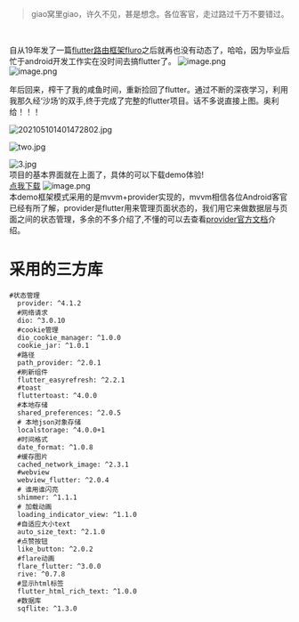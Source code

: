 > giao窝里giao，许久不见，甚是想念。各位客官，走过路过千万不要错过。
</br>

自从19年发了一篇[flutter路由框架fluro](https://www.jianshu.com/p/1987cc9b714a)之后就再也没有动态了，哈哈，因为毕业后忙于android开发工作实在没时间去搞flutter了。
 ![image.png](https://upload-images.jianshu.io/upload_images/14349345-c073990864228344.png?imageMogr2/auto-orient/strip%7CimageView2/2/w/200)</br>
![image.png](https://upload-images.jianshu.io/upload_images/14349345-ef3f9316703d578a.png?imageMogr2/auto-orient/strip%7CimageView2/2/w/100)
</br>

年后回来，榨干了我的咸鱼时间，重新捡回了flutter。通过不断的深夜学习，利用我那久经‘沙场’的双手,终于完成了完整的flutter项目。话不多说直接上图。奥利给！！！</br>

![202105101401472802.jpg](https://upload-images.jianshu.io/upload_images/14349345-a44dd6863a1c41ad.jpg?imageMogr2/auto-orient/strip%7CimageView2/2/w/840)

![two.jpg](https://upload-images.jianshu.io/upload_images/14349345-7d64968f80e8f127.jpg?imageMogr2/auto-orient/strip%7CimageView2/2/w/840)

![3.jpg](https://upload-images.jianshu.io/upload_images/14349345-2512f71e5e18065d.jpg?imageMogr2/auto-orient/strip%7CimageView2/2/w/840)</br>
项目的基本界面就在上面了，具体的可以下载demo体验!</br>
[点我下载](http://d.firim.top/lhpt)
![image.png](https://upload-images.jianshu.io/upload_images/14349345-6f48f5338c02f3fa.png?imageMogr2/auto-orient/strip%7CimageView2/2/w/240)</br>
本demo框架模式采用的是mvvm+provider实现的，mvvm相信各位Android客官已经有所了解，provider是flutter用来管理页面状态的，我们用它来做数据层与页面之间的状态管理，多余的不多介绍了,不懂的可以去查看[provider官方文档](https://pub.dev/packages/provider)介绍。

# 采用的三方库
```
#状态管理
  provider: ^4.1.2
  #网络请求
  dio: ^3.0.10
  #cookie管理
  dio_cookie_manager: ^1.0.0
  cookie_jar: ^1.0.1
  #路径
  path_provider: ^2.0.1
  #刷新组件
  flutter_easyrefresh: ^2.2.1
  #toast
  fluttertoast: ^4.0.0
  #本地存储
  shared_preferences: ^2.0.5
  # 本地json对象存储
  localstorage: ^4.0.0+1
  #时间格式
  date_format: ^1.0.8
  #缓存图片
  cached_network_image: ^2.3.1
  #webview
  webview_flutter: ^2.0.4
  # 谁用谁闪亮
  shimmer: ^1.1.1
  # 加载动画
  loading_indicator_view: ^1.1.0
  #自适应大小text
  auto_size_text: ^2.1.0
  #点赞按钮
  like_button: ^2.0.2
  #flare动画
  flare_flutter: ^3.0.0
  rive: ^0.7.8
  #显示html标签
  flutter_html_rich_text: ^1.0.0
  #数据库
  sqflite: ^1.3.0

